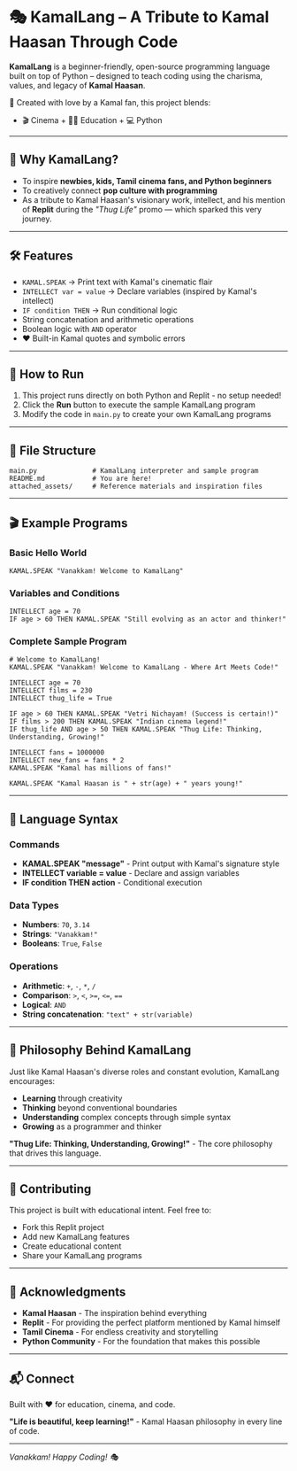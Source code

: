 
# 🎭 KamalLang – A Tribute to Kamal Haasan Through Code

**KamalLang** is a beginner-friendly, open-source programming language built on top of Python – designed to teach coding using the charisma, values, and legacy of **Kamal Haasan**.

🧠 Created with love by a Kamal fan, this project blends:
- 🎬 Cinema + 🧑‍🏫 Education + 💻 Python

---

## 🌟 Why KamalLang?

- To inspire **newbies, kids, Tamil cinema fans, and Python beginners**
- To creatively connect **pop culture with programming**
- As a tribute to Kamal Haasan's visionary work, intellect, and his mention of **Replit** during the *"Thug Life"* promo — which sparked this very journey.

---

## 🛠️ Features

- `KAMAL.SPEAK` → Print text with Kamal's cinematic flair
- `INTELLECT var = value` → Declare variables (inspired by Kamal's intellect)
- `IF condition THEN` → Run conditional logic
- String concatenation and arithmetic operations
- Boolean logic with `AND` operator
- ❤️ Built-in Kamal quotes and symbolic errors

---

## 🚀 How to Run

1. This project runs directly on both Python and Replit - no setup needed!
2. Click the **Run** button to execute the sample KamalLang program
3. Modify the code in `main.py` to create your own KamalLang programs

---

## 📂 File Structure

```
main.py              # KamalLang interpreter and sample program
README.md            # You are here!
attached_assets/     # Reference materials and inspiration files
```

---

## 🎬 Example Programs

### Basic Hello World
```kamal
KAMAL.SPEAK "Vanakkam! Welcome to KamalLang"
```

### Variables and Conditions
```kamal
INTELLECT age = 70
IF age > 60 THEN KAMAL.SPEAK "Still evolving as an actor and thinker!"
```

### Complete Sample Program
```kamal
# Welcome to KamalLang!
KAMAL.SPEAK "Vanakkam! Welcome to KamalLang - Where Art Meets Code!"

INTELLECT age = 70
INTELLECT films = 230
INTELLECT thug_life = True

IF age > 60 THEN KAMAL.SPEAK "Vetri Nichayam! (Success is certain!)"
IF films > 200 THEN KAMAL.SPEAK "Indian cinema legend!"
IF thug_life AND age > 50 THEN KAMAL.SPEAK "Thug Life: Thinking, Understanding, Growing!"

INTELLECT fans = 1000000
INTELLECT new_fans = fans * 2
KAMAL.SPEAK "Kamal has millions of fans!"

KAMAL.SPEAK "Kamal Haasan is " + str(age) + " years young!"
```

---

## 🎯 Language Syntax

### Commands
- **KAMAL.SPEAK "message"** - Print output with Kamal's signature style
- **INTELLECT variable = value** - Declare and assign variables
- **IF condition THEN action** - Conditional execution

### Data Types
- **Numbers**: `70`, `3.14`
- **Strings**: `"Vanakkam!"` 
- **Booleans**: `True`, `False`

### Operations
- **Arithmetic**: `+`, `-`, `*`, `/`
- **Comparison**: `>`, `<`, `>=`, `<=`, `==`
- **Logical**: `AND`
- **String concatenation**: `"text" + str(variable)`

---

## 🌟 Philosophy Behind KamalLang

Just like Kamal Haasan's diverse roles and constant evolution, KamalLang encourages:
- **Learning** through creativity
- **Thinking** beyond conventional boundaries  
- **Understanding** complex concepts through simple syntax
- **Growing** as a programmer and thinker

**"Thug Life: Thinking, Understanding, Growing!"** - The core philosophy that drives this language.

---

## 🤝 Contributing

This project is built with educational intent. Feel free to:
- Fork this Replit project
- Add new KamalLang features
- Create educational content
- Share your KamalLang programs

---

## 🙏 Acknowledgments

- **Kamal Haasan** - The inspiration behind everything
- **Replit** - For providing the perfect platform mentioned by Kamal himself
- **Tamil Cinema** - For endless creativity and storytelling
- **Python Community** - For the foundation that makes this possible

---

## 📬 Connect

Built with ❤️ for education, cinema, and code.

**"Life is beautiful, keep learning!"** - Kamal Haasan philosophy in every line of code.

---

*Vanakkam! Happy Coding! 🎭*
